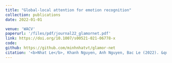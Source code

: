 ```yaml
---
title: "Global-local attention for emotion recognition"
collection: publications
date: 2022-01-01

venue: 'WACV'
paperurl: '/files/pdf/journal22_glamornet.pdf'
link: https://doi.org/10.1007/s00521-021-06778-x
code: 
github: https://github.com/minhnhatvt/glamor-net
citation: '<b>Nhat Le</b>, Khanh Nguyen, Anh Nguyen, Bac Le (2022). &quot;Global-local attention for emotion recognition.&quot; <i>Neural Computing and Applications</i>.'
---
```




